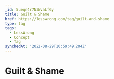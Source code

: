 ```yaml
---
_id: 5ueqn4r7N3WvaLfGy
title: Guilt & Shame
href: https://lesswrong.com/tag/guilt-and-shame
type: tag
tags:
  - LessWrong
  - Concept
  - Tag
synchedAt: '2022-08-29T10:59:49.204Z'
---
```

# Guilt & Shame

